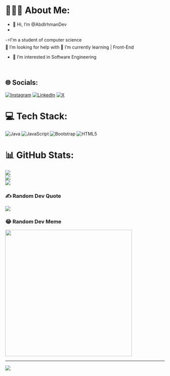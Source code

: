 




# 👨🏻‍💻 About Me:
- 👋 Hi, I’m @AbdlrhmanDev
- <br>
-⚡I'm a student of computer science
<br>🤝
I’m looking for help with
<be>
🌱 I’m currently learning | Front-End
<br>
- 👀 I’m interested in Software Engineering
<br>
  


## 🌐 Socials:
[![Instagram](https://img.shields.io/badge/Instagram-%23E4405F.svg?logo=Instagram&logoColor=white)]([https://instagram.com/https://www.instagram.com/abdlrhmandev/](https://www.instagram.com/abdlrhmandev/)) [![LinkedIn](https://img.shields.io/badge/LinkedIn-%230077B5.svg?logo=linkedin&logoColor=white)](https://linkedin.com/in/https://www.linkedin.com/in/abdlrhman-nabil-60b505297?utm_source=share&utm_campaign=share_via&utm_content=profile&utm_medium=ios_app) [![X](https://img.shields.io/badge/X-black.svg?logo=X&logoColor=white)](https://x.com/https://twitter.com/AbdlrhmanDev) 

# 💻 Tech Stack:
![Java](https://img.shields.io/badge/java-%23ED8B00.svg?style=flat&logo=openjdk&logoColor=white) ![JavaScript](https://img.shields.io/badge/javascript-%23323330.svg?style=flat&logo=javascript&logoColor=%23F7DF1E) ![Bootstrap](https://img.shields.io/badge/bootstrap-%238511FA.svg?style=flat&logo=bootstrap&logoColor=white) ![HTML5](https://img.shields.io/badge/html5-%23E34F26.svg?style=flat&logo=html5&logoColor=white)
# 📊 GitHub Stats:
![](https://github-readme-stats.vercel.app/api?username=AbdlrhmanDev&theme=material-palenight&hide_border=false&include_all_commits=true&count_private=false)<br/>
![](https://github-readme-streak-stats.herokuapp.com/?user=AbdlrhmanDev&theme=material-palenight&hide_border=false)<br/>
![](https://github-readme-stats.vercel.app/api/top-langs/?username=AbdlrhmanDev&theme=material-palenight&hide_border=false&include_all_commits=true&count_private=false&layout=compact)

### ✍️ Random Dev Quote
![](https://quotes-github-readme.vercel.app/api?type=horizontal&theme=radical)

### 😂 Random Dev Meme
<img src='https://randommeme-five.vercel.app/' style="height: 400px;"/>

---
[![](https://visitcount.itsvg.in/api?id=AbdlrhmanDev&icon=0&color=0)](https://visitcount.itsvg.in)

<!-- Proudly created with GPRM ( https://gprm.itsvg.in ) -->








 <!--
- 💞️ I’m looking to collaborate on ...
- 📫 How to reach me ...
- 😄 Pronouns: ...
- ⚡ Fun fact: ...
AbdlrhmanDev/AbdlrhmanDev is a ✨ special ✨ repository because its `README.md` (this file) appears on your GitHub profile.
You can click the Preview link to take a look at your changes.
--->
